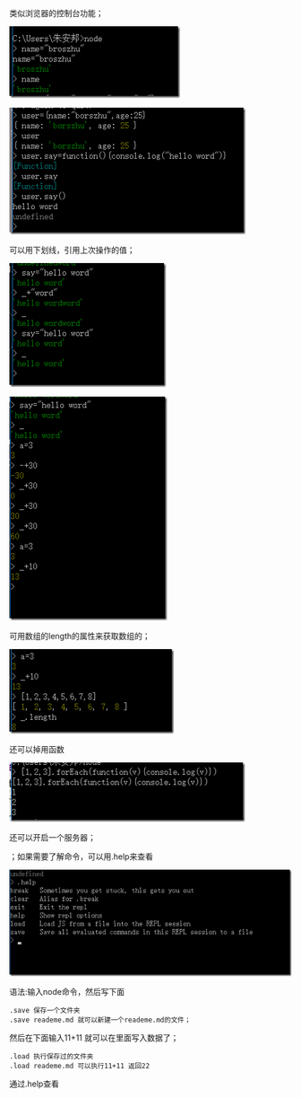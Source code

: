 类似浏览器的控制台功能；


![](./img/repl-01.png)

![](./img/repl-02.png)

可以用下划线，引用上次操作的值；

![](./img/repl-03.png)

![](./img/repl-04.png)

可用数组的length的属性来获取数组的；

![](./img/repl-05.png)

还可以掉用函数

![](./img/repl-06.png)

还可以开启一个服务器；

；如果需要了解命令，可以用.help来查看

![](./img/repl-07.png)

语法:输入node命令，然后写下面
```
.save 保存一个文件夹
.save reademe.md 就可以新建一个reademe.md的文件；
```
然后在下面输入11+11 就可以在里面写入数据了；
```
.load 执行保存过的文件夹
.load reademe.md 可以执行11+11 返回22 
```
通过.help查看